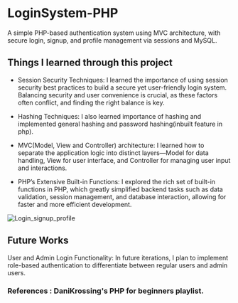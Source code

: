 # LoginSystem-PHP
A simple PHP-based authentication system using MVC architecture, with secure login, signup, and profile management via sessions and MySQL.


## Things I learned through this project

- Session Security Techniques: I learned the importance of using session security best practices to build a secure yet user-friendly login system. Balancing security and user convenience is crucial, as these factors often conflict, and finding the right balance is key.

- Hashing Techniques: I also learned importance of hashing and implemented general hashing and password hashing(inbuilt feature in php).
  
- MVC(Model, View and Controller) architecture: I learned how to separate the application logic into distinct layers—Model for data handling, View for user interface, and Controller for managing user input and interactions.

- PHP’s Extensive Built-in Functions: I explored the rich set of built-in functions in PHP, which greatly simplified backend tasks such as data validation, session management, and database interaction, allowing for faster and more efficient development.

<!--![Screenshot (191)](https://github.com/user-attachments/assets/be3348b1-5c19-422c-bb1f-d18949c72b4b)
![Screenshot (192)](https://github.com/user-attachments/assets/365867e1-f834-4396-af63-92f889aa5b0c)
![Screenshot (193)](https://github.com/user-attachments/assets/50720073-be9d-42bb-8aeb-05295cbc244a)
![Screenshot (194)](https://github.com/user-attachments/assets/b8c7f18c-8bee-4e41-84d6-edbb2cea9413)
-->

![Login_signup_profile](https://github.com/user-attachments/assets/3f84cd39-15ec-4fe4-9823-be9828c7a197)


## Future Works
User and Admin Login Functionality: In future iterations, I plan to implement role-based authentication to differentiate between regular users and admin users.

### References : DaniKrossing's PHP for beginners playlist.
